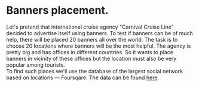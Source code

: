 # Banners placement.

Let's pretend that international cruise agency "Carnival Cruise Line" decided to advertise itself using banners. To test if banners can be of much help, there will be placed 20 banners all over the world. The task is to choose 20 locations where banners will be the most helpful. The agency is pretty big and has offices in different countries. So it wants to place banners in vicinity of these offices but the location must also be very popular among tourists.  
To find such places we'll use the database of the largest social network based on locations — Foursqare. The data can be found [here](https://archive.org/details/201309_foursquare_dataset_umn).
